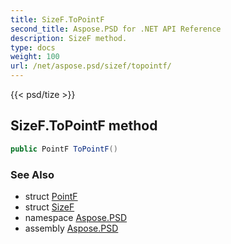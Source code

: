 ```yaml
---
title: SizeF.ToPointF
second_title: Aspose.PSD for .NET API Reference
description: SizeF method. 
type: docs
weight: 100
url: /net/aspose.psd/sizef/topointf/
---
```

{{< psd/tize >}}
## SizeF.ToPointF method

```csharp
public PointF ToPointF()
```

### See Also

* struct [PointF](../../pointf/)
* struct [SizeF](../)
* namespace [Aspose.PSD](../../sizef/)
* assembly [Aspose.PSD](../../../)


